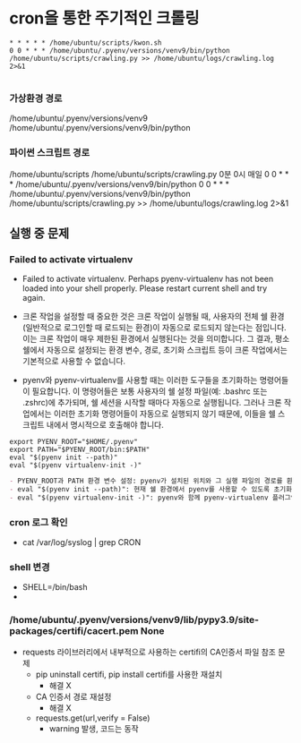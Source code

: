 # cron을 통한 주기적인 크롤링
```cronexp
* * * * * /home/ubuntu/scripts/kwon.sh
0 0 * * * /home/ubuntu/.pyenv/versions/venv9/bin/python /home/ubuntu/scripts/crawling.py >> /home/ubuntu/logs/crawling.log 2>&1


```
### 가상환경 경로
/home/ubuntu/.pyenv/versions/venv9
/home/ubuntu/.pyenv/versions/venv9/bin/python

### 파이썬 스크립트 경로
/home/ubuntu/scripts
/home/ubuntu/scripts/crawling.py
0분 0시 매일 
0 0 * * * /home/ubuntu/.pyenv/versions/venv9/bin/python
0 0 * * * /home/ubuntu/.pyenv/versions/venv9/bin/python /home/ubuntu/scripts/crawling.py >> /home/ubuntu/logs/crawling.log 2>&1

## 실행 중 문제 
###  Failed to activate virtualenv
- Failed to activate virtualenv.
Perhaps pyenv-virtualenv has not been loaded into your shell properly.
Please restart current shell and try again.

- 크론 작업을 설정할 때 중요한 것은 크론 작업이 실행될 때, 사용자의 전체 쉘 환경(일반적으로 로그인할 때 로드되는 환경)이 자동으로 로드되지 않는다는 점입니다. 이는 크론 작업이 매우 제한된 환경에서 실행된다는 것을 의미합니다. 그 결과, 평소 쉘에서 자동으로 설정되는 환경 변수, 경로, 초기화 스크립트 등이 크론 작업에서는 기본적으로 사용할 수 없습니다.
- pyenv와 pyenv-virtualenv를 사용할 때는 이러한 도구들을 초기화하는 명령어들이 필요합니다. 이 명령어들은 보통 사용자의 쉘 설정 파일(예: .bashrc 또는 .zshrc)에 추가되며, 쉘 세션을 시작할 때마다 자동으로 실행됩니다. 그러나 크론 작업에서는 이러한 초기화 명령어들이 자동으로 실행되지 않기 때문에, 이들을 쉘 스크립트 내에서 명시적으로 호출해야 합니다.
```shell
export PYENV_ROOT="$HOME/.pyenv"
export PATH="$PYENV_ROOT/bin:$PATH"
eval "$(pyenv init --path)"
eval "$(pyenv virtualenv-init -)"
```

```md
- PYENV_ROOT과 PATH 환경 변수 설정: pyenv가 설치된 위치와 그 실행 파일의 경로를 환경 변수에 추가합니다.
- eval "$(pyenv init --path)": 현재 쉘 환경에서 pyenv를 사용할 수 있도록 초기화합니다.
- eval "$(pyenv virtualenv-init -)": pyenv와 함께 pyenv-virtualenv 플러그인을 사용할 수 있도록 초기화합니다.
```

### cron 로그 확인
- cat /var/log/syslog | grep CRON

### shell 변경 
- SHELL=/bin/bash
- 
### /home/ubuntu/.pyenv/versions/venv9/lib/pypy3.9/site-packages/certifi/cacert.pem None
- requests 라이브러리에서 내부적으로 사용하는 certifi의 CA인증서 파일 참조 문제
  - pip uninstall certifi, pip install certifi를 사용한 재설치
    - 해결 X
  - CA 인증서 경로 재설정 
    - 해결 X
  - requests.get(url,verify = False)
    - warning 발생, 코드는 동작
  